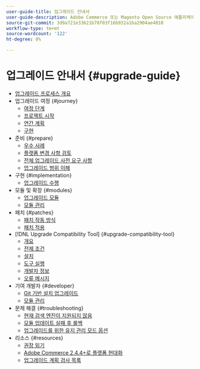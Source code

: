 ```yaml
---
user-guide-title: 업그레이드 안내서
user-guide-description: Adobe Commerce 또는 Magento Open Source 애플리케이션 업그레이드가 매우 중요한 이유와 업그레이드를 성공적으로 계획 및 실행하는 방법을 알아봅니다.
source-git-commit: 3d9a721e33621b78f03f16b932a1ba2904ae4010
workflow-type: tm+mt
source-wordcount: '122'
ht-degree: 0%

---
```



# 업그레이드 안내서 {#upgrade-guide}

- [업그레이드 프로세스 개요](overview.md)
- 업그레이드 여정 {#journey}
   - [여정 단계](journey/phases.md)
   - [프로젝트 시작](journey/project-launch.md)
   - [연간 계획](journey/annual-planning.md)
   - [구현](journey/implementation.md)
- 준비 {#prepare}
   - [우수 사례](prepare/best-practices.md)
   - [플랫폼 변경 사항 검토](prepare/platform-changes.md)
   - [전체 업그레이드 사전 요구 사항](prepare/prerequisites.md)
   - [업그레이드 범위 이해](prepare/scope.md)
- 구현 {#implementation}
   - [업그레이드 수행](implementation/perform-upgrade.md)
- 모듈 및 확장 {#modules}
   - [업그레이드 모듈](modules/upgrade.md)
   - [모듈 관리](modules/manage.md)
- 패치 {#patches}
   - [패치 작동 방식](patches/overview.md)
   - [패치 적용](patches/apply.md)
- [!DNL Upgrade Compatibility Tool] {#upgrade-compatibility-tool}
   - [개요](upgrade-compatibility-tool/overview.md)
   - [전제 조건](upgrade-compatibility-tool/prerequisites.md)
   - [설치](upgrade-compatibility-tool/install.md)
   - [도구 실행](upgrade-compatibility-tool/run.md)
   - [개발자 정보](upgrade-compatibility-tool/developer.md)
   - [오류 메시지](upgrade-compatibility-tool/error-messages.md)
- 기여 개발자 {#developer}
   - [Git 기반 설치 업그레이드](developer/git-installs.md)
   - [모듈 관리](developer/manage-modules.md)
- 문제 해결 {#troubleshooting}
   - [현재 검색 엔진이 지원되지 않음](troubleshooting/search-engine-not-supported.md)
   - [모듈 업데이트 실패 후 롤백](troubleshooting/roll-back-after-update-failure.md)
   - [업그레이드를 위한 유지 관리 모드 옵션](troubleshooting/maintenance-mode-options.md)
- 리소스 {#resources}
   - [권장 읽기](resources/recommended-reading.md)
   - [Adobe Commerce 2.4.4+로 플랫폼 현대화](resources/recommended-upgrade-paths-2022.md)
   - [업그레이드 계획 검사 목록](https://support.magento.com/hc/en-us/articles/360057968951)
